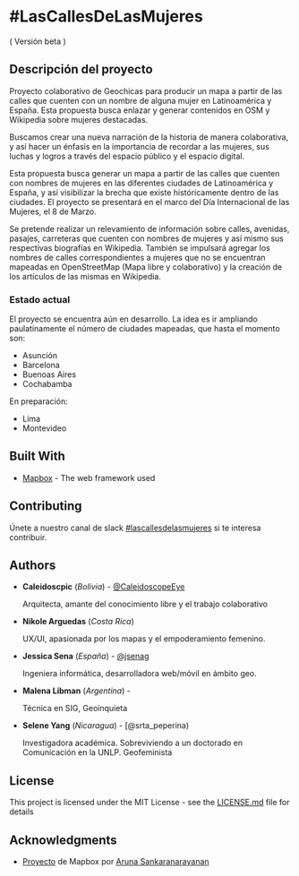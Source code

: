 # #LasCallesDeLasMujeres

( Versión beta )

## Descripción del proyecto

Proyecto colaborativo de Geochicas para producir un mapa a partir de las calles que cuenten con un nombre de alguna mujer en Latinoamérica y España. Esta propuesta busca enlazar y generar contenidos en OSM y Wikipedia sobre mujeres destacadas.

Buscamos crear una nueva narración de la historia de manera colaborativa, y así hacer un énfasis en la importancia de recordar a las mujeres, sus luchas y logros a través del espacio público y el espacio digital.

Esta propuesta busca generar un mapa a partir de las calles que cuenten con nombres de mujeres en las diferentes ciudades de Latinoamérica y España, y así visibilizar la brecha que existe históricamente dentro de las ciudades. El proyecto se presentará en el marco del Día Internacional de las Mujeres, el 8 de Marzo. 

Se pretende realizar un relevamiento de información sobre calles, avenidas, pasajes, carreteras que cuenten con nombres de mujeres y así mismo sus respectivas biografías en Wikipedia. También se impulsará agregar los nombres de calles correspondientes a mujeres que no se encuentran mapeadas en OpenStreetMap (Mapa libre y colaborativo) y la creación de los artículos de las mismas en Wikipedia.


### Estado actual

El proyecto se encuentra aún en desarrollo. La idea es ir ampliando paulatinamente el número de ciudades mapeadas, que hasta el momento son:

- Asunción
- Barcelona
- Buenoas Aires
- Cochabamba

En preparación:

- Lima
- Montevideo


## Built With

* [Mapbox](https://www.mapbox.com/) - The web framework used


## Contributing

Únete a nuestro canal de slack [#lascallesdelasmujeres](https://join.slack.com/t/geochicas-osm/shared_invite/enQtMzIzMzUyMDQyNjczLTU0YjYzNTQ2ZWRkOWQwZGJlNGY4NjhmODY4Y2M2M2Y2MDM3M2EyZTg4NWI0ODY2ZWRhZGIyN2JjMDc0ZDdlODE) si te interesa contribuir.


## Authors


* **Caleidoscpic** (*Bolivia*) - [@CaleidoscopeEye](http://www.fotonostra.com/glosario/arroba.htm) 
    
    Arquitecta, amante  del conocimiento libre y el trabajo colaborativo

* **Nikole Arguedas** (*Costa Rica*)  
    
    UX/UI, apasionada por los mapas y el empoderamiento femenino.

* **Jessica Sena** (*España*) - [@jsenag](https://jessisena.github.io/myprofile/) 
    
    Ingeniera informática, desarrolladora web/móvil en ámbito geo.

* **Malena Libman** (*Argentina*) -  
    
    Técnica en SIG, Geoinquieta

* **Selene Yang** (*Nicaragua*) - [@srta_peperina)
    
    Investigadora académica. Sobreviviendo a un doctorado en Comunicación en la UNLP. Geofeminista                


## License

This project is licensed under the MIT License - see the [LICENSE.md](LICENSE.md) file for details

## Acknowledgments

* [Proyecto](https://blog.mapbox.com/mapping-female-versus-male-street-names-b4654c1e00d5) de Mapbox por [Aruna Sankaranarayanan](https://www.mapbox.com/about/team/aruna-sankaranarayanan/) 

